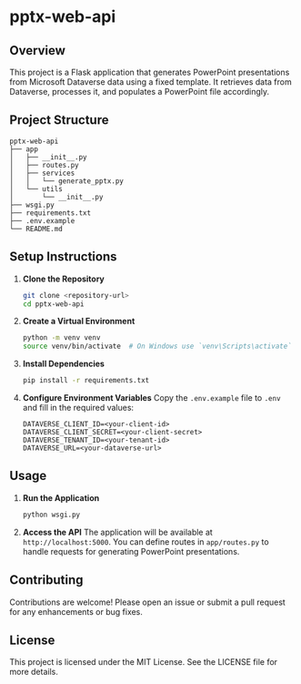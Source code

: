 # pptx-web-api

## Overview
This project is a Flask application that generates PowerPoint presentations from Microsoft Dataverse data using a fixed template. It retrieves data from Dataverse, processes it, and populates a PowerPoint file accordingly.

## Project Structure
```
pptx-web-api
├── app
│   ├── __init__.py
│   ├── routes.py
│   ├── services
│   │   └── generate_pptx.py
│   └── utils
│       └── __init__.py
├── wsgi.py
├── requirements.txt
├── .env.example
└── README.md
```

## Setup Instructions

1. **Clone the Repository**
   ```bash
   git clone <repository-url>
   cd pptx-web-api
   ```

2. **Create a Virtual Environment**
   ```bash
   python -m venv venv
   source venv/bin/activate  # On Windows use `venv\Scripts\activate`
   ```

3. **Install Dependencies**
   ```bash
   pip install -r requirements.txt
   ```

4. **Configure Environment Variables**
   Copy the `.env.example` file to `.env` and fill in the required values:
   ```
   DATAVERSE_CLIENT_ID=<your-client-id>
   DATAVERSE_CLIENT_SECRET=<your-client-secret>
   DATAVERSE_TENANT_ID=<your-tenant-id>
   DATAVERSE_URL=<your-dataverse-url>
   ```

## Usage

1. **Run the Application**
   ```bash
   python wsgi.py
   ```

2. **Access the API**
   The application will be available at `http://localhost:5000`. You can define routes in `app/routes.py` to handle requests for generating PowerPoint presentations.

## Contributing
Contributions are welcome! Please open an issue or submit a pull request for any enhancements or bug fixes.

## License
This project is licensed under the MIT License. See the LICENSE file for more details.
